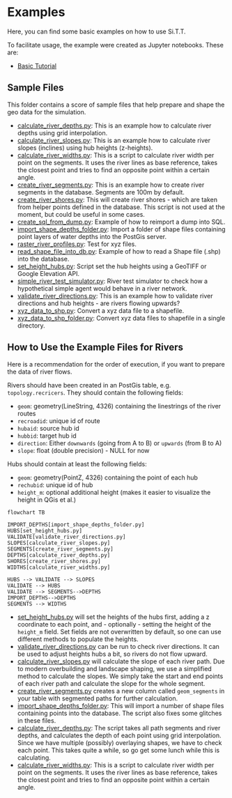 # Examples

Here, you can find some basic examples on how to use Si.T.T.

To facilitate usage, the example were created as Jupyter notebooks. These are:

* [Basic Tutorial](01_basic_tutorial.ipynb)

## Sample Files

This folder contains a score of sample files that help prepare and shape the geo data for the simulation.

* [calculate_river_depths.py](calculate_river_depths.py): This is an example how to calculate river depths using grid
  interpolation.
* [calculate_river_slopes.py](calculate_river_slopes.py): This is an example how to calculate river slopes (inclines)
  using hub heights (z-heights).
* [calculate_river_widths.py](calculate_river_widths.py): This is a script to calculate river width per point on the segments. It uses the
  river lines as base reference, takes the closest point and tries to find an opposite point within a certain angle.
* [create_river_segments.py](create_river_segments.py): This is an example how to create river segments in the database.
  Segments are 100m by default.
* [create_river_shores.py](create_river_shores.py): This will create river shores - which are taken from helper points
  defined in the database. This script is not used at the moment, but could be useful in some cases.
* [create_sql_from_dump.py](create_sql_from_dump.py): Example of how to reimport a dump into SQL.
* [import_shape_depths_folder.py](import_shape_depths_folder.py): Import a folder of shape files containing point
  layers of water depths into the PostGis server.
* [raster_river_profiles.py](raster_river_profiles.py): Test for xyz files.
* [read_shape_file_into_db.py](read_shape_file_into_db.py): Example of how to read a Shape file (.shp) into the
  database.
* [set_height_hubs.py](set_height_hubs.py): Script set the hub heights using a GeoTIFF or Google Elevation API.
* [simple_river_test_simulator.py](simple_river_test_simulator.py): River test simulator to check how a hypothetical
  simple agent would behave in a river network.
* [validate_river_directions.py](validate_river_directions.py): This is an example how to validate river directions and
  hub heights - are rivers flowing upwards?
* [xyz_data_to_shp.py](xyz_data_to_shp.py): Convert a xyz data file to a shapefile.
* [xyz_data_to_shp_folder.py](xyz_data_to_shp_folder.py): Convert xyz data files to shapefile in a single directory.

## How to Use the Example Files for Rivers

Here is a recommendation for the order of execution, if you want to prepare the data of river flows.

Rivers should have been created in an PostGis table, e.g. `topology.recricers`. They should contain the following
fields:

* `geom`: geometry(LineString, 4326) containing the linestrings of the river routes
* `recroadid`: unique id of route
* `hubaid`: source hub id
* `hubbid`: target hub id
* `direction`: Either `downwards` (going from A to B) or `upwards` (from B to A)
* `slope`: float (double precision) - NULL for now

Hubs should contain at least the following fields:

* `geom`: geometry(PointZ, 4326) containing the point of each hub
* `rechubid`: unique id of hub
* `height_m`: optional additional height (makes it easier to visualize the height in QGis et al.)

```mermaid
flowchart TB
    
IMPORT_DEPTHS[import_shape_depths_folder.py]
HUBS[set_height_hubs.py]
VALIDATE[validate_river_directions.py]
SLOPES[calculate_river_slopes.py]
SEGMENTS[create_river_segments.py]
DEPTHS[calculate_river_depths.py]
SHORES[create_river_shores.py]
WIDTHS[calculate_river_widths.py]

HUBS --> VALIDATE --> SLOPES
VALIDATE --> HUBS
VALIDATE --> SEGMENTS-->DEPTHS
IMPORT_DEPTHS-->DEPTHS
SEGMENTS --> WIDTHS
```

* [set_height_hubs.py](set_height_hubs.py) will set the heights of the hubs first, adding a z coordinate to each point,
  and - optionally - setting the height of the `height_m` field. Set fields are not overwritten by default, so one can
  use different methods to populate the heights.
* [validate_river_directions.py](validate_river_directions.py) can be run to check river directions. It can be used to
  adjust heights hubs a bit, so rivers do not flow upward.
* [calculate_river_slopes.py](calculate_river_slopes.py) will calculate the slope of each river path. Due to modern
  overbuilding and landscape shaping, we use a simplified method to calculate the slopes. We simply take the start and
  end points of each river path and calculate the slope for the whole segment.
* [create_river_segments.py](create_river_segments.py) creates a new column called `geom_segments` in your table with
  segmented paths for further calculation.
* [import_shape_depths_folder.py](import_shape_depths_folder.py): This will import a number of shape files containing
  points into the database. The script also fixes some glitches in these files.
* [calculate_river_depths.py](calculate_river_depths.py): The script takes all path segments and river depths, and
  calculates the depth of each point using grid interpolation. Since we have multiple (possibly) overlaying shapes, we
  have to check each point. This takes quite a while, so go get some lunch while this is calculating.
* [calculate_river_widths.py](calculate_river_widths.py): This is a script to calculate river width per point on the segments. It uses the
  river lines as base reference, takes the closest point and tries to find an opposite point within a certain angle.
